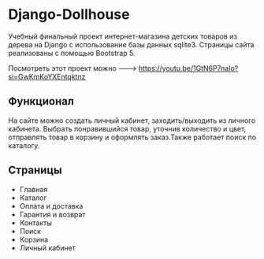 # Django-Dollhouse
  Учебный финальный проект интернет-магазина детских товаров из дерева на Django с использование базы данных sqlite3. Страницы сайта реализованы с помощью Bootstrap 5.
  
  Посмотреть этот проект можно ---> https://youtu.be/1GtN6P7naIo?si=GwKmKoYXEntqktnz

## Функционал
  На сайте можно создать личный кабинет, заходить/выходить из личного кабинета. Выбрать понравившийся товар, уточнив количество и цвет, отправлять товар в корзину и оформлять заказ.Также работает поиск по каталогу.

  
## Страницы
  - Главная
  - Каталог
  - Оплата и доставка
  - Гарантия и возврат
  - Контакты
  - Поиск
  - Корзина
  - Личный кабинет

